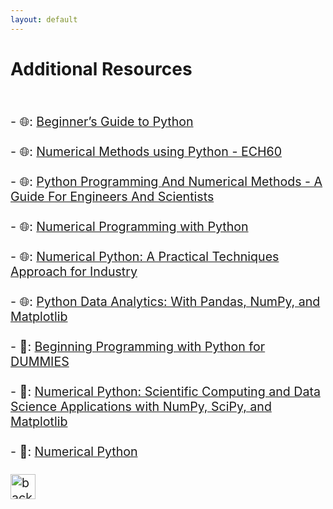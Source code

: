 ```yaml
---
layout: default
---
```


# Additional Resources
<br>
<p style ="font-size:1.4em;">
    -  🌐: <a href="https://wiki.python.org/moin/BeginnersGuide">Beginner’s Guide to Python</a><br><br>
    -  🌐: <a href="https://hmanikantan.github.io/ECH60/">Numerical Methods using Python - ECH60</a><br><br>
    -  🌐: <a href="https://pythonnumericalmethods.berkeley.edu/notebooks/Index.html">Python Programming And Numerical Methods - A Guide For Engineers And Scientists</a><br><br>
    -  🌐: <a href="https://python-course.eu/numerical-programming/">Numerical Programming with Python</a><br><br>
    -  🌐: <a href="https://jrjohansson.github.io/numericalpython.html">Numerical Python: A Practical Techniques Approach for Industry</a><br><br>
    -  🌐: <a href="https://www.pdfdrive.com/python-data-analytics-with-pandas-numpy-and-matplotlib-d183971250.html">Python Data Analytics: With Pandas, NumPy, and Matplotlib</a><br><br>
    -  📗: <a href="https://we.riseup.net/assets/345912/Beginning+Programming+with+Python+For+Dummies+Mueller%2C+John+Paul+%5BSRG%5D.pdf">Beginning Programming with Python for DUMMIES</a><br><br>
    -  📙: <a href="https://www.haio.ir/app/uploads/2021/12/Numerical-Python-Scientific-Computing-and-Data-Science-Applications-with-Numpy-SciPy-and-Matplotlib-by-Robert-Johansson-z-lib.org_.pdf">Numerical Python: Scientific Computing and Data Science Applications with NumPy, SciPy, and Matplotlib</a><br><br>
    - 📘: <a href="https://www.cs.mcgill.ca/~hv/articles/Numerical/numpy.pdf">Numerical Python</a><br><br>
    <a href="./"><img height="40" src="https://img.shields.io/badge/-◀ back-blue?style=flat&logoColor=white" alt="back" /></a>
</p>